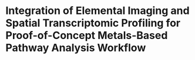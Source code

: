 # Integration of Elemental Imaging and Spatial Transcriptomic Profiling for Proof-of-Concept Metals-Based Pathway Analysis Workflow
